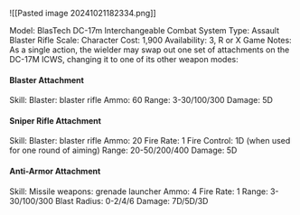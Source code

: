 ![[Pasted image 20241021182334.png]]

Model: BlasTech DC-17m Interchangeable Combat System
Type: Assault Blaster Rifle
Scale: Character
Cost: 1,900
Availability: 3, R or X
Game Notes: As a single action, the wielder may swap out
one set of attachments on the DC-17M ICWS, changing it to
one of its other weapon modes:

#### **Blaster Attachment**
Skill: Blaster: blaster rifle
Ammo: 60
Range: 3-30/100/300
Damage: 5D

#### **Sniper Rifle Attachment**
Skill: Blaster: blaster rifle
Ammo: 20
Fire Rate: 1
Fire Control: 1D (when used for one round of aiming)
Range: 20-50/200/400
Damage: 5D

#### **Anti-Armor Attachment**
Skill: Missile weapons: grenade launcher
Ammo: 4
Fire Rate: 1
Range: 3-30/100/300
Blast Radius: 0-2/4/6
Damage: 7D/5D/3D